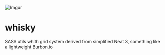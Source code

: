 ![Imgur](https://i.imgur.com/a8qoqDK.png)

# whisky
SASS utils whith grid system derived from simplified Neat 3, something like a lightweight Burbon.io
